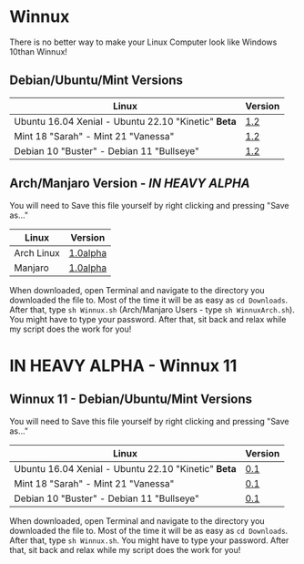 # Winnux

There is no better way to make your Linux Computer look like Windows 10than Winnux!

## Debian/Ubuntu/Mint Versions

Linux | Version
------------ | -------------
Ubuntu 16.04 Xenial - Ubuntu 22.10 "Kinetic" **Beta** | [1.2](https://github.com/techguy16/winnux/releases/download/1.2/Winnux.sh)
Mint 18 "Sarah" - Mint 21 "Vanessa" | [1.2](https://github.com/techguy16/winnux/releases/download/1.2/Winnux.sh)
Debian 10 "Buster" - Debian 11 "Bullseye" | [1.2](https://github.com/techguy16/winnux/releases/download/1.2/Winnux.sh)
  

## Arch/Manjaro Version - *IN HEAVY ALPHA*
You will need to Save this file yourself by right clicking and pressing "Save as..."

Linux | Version
------------ | -------------
Arch Linux | [1.0alpha](https://github.com/techguy16/winnux/releases/download/arch-1.0alpha/WinnuxArch.sh)
Manjaro | [1.0alpha](https://github.com/techguy16/winnux/releases/download/arch-1.0alpha/WinnuxArch.sh)

When downloaded, open Terminal and navigate to the directory you downloaded the file to. Most of the time it will be as easy as  ```cd Downloads```. 
After that, type ```sh Winnux.sh``` (Arch/Manjaro Users - type ```sh WinnuxArch.sh```). You might have to type your password. After that, sit back and relax while my script does the work for you!


# IN HEAVY ALPHA - Winnux 11

## Winnux 11 - Debian/Ubuntu/Mint Versions
You will need to Save this file yourself by right clicking and pressing "Save as..."

Linux | Version
------------ | -------------
Ubuntu 16.04 Xenial - Ubuntu 22.10 "Kinetic" **Beta** | [0.1](https://raw.githubusercontent.com/techguy16/winnux/win11/Winnux.sh)
Mint 18 "Sarah" - Mint 21 "Vanessa" | [0.1](https://raw.githubusercontent.com/techguy16/winnux/win11/Winnux.sh)
Debian 10 "Buster" - Debian 11 "Bullseye" | [0.1](https://raw.githubusercontent.com/techguy16/winnux/win11/Winnux.sh)

When downloaded, open Terminal and navigate to the directory you downloaded the file to. Most of the time it will be as easy as  ```cd Downloads```. 
After that, type ```sh Winnux.sh```. You might have to type your password. After that, sit back and relax while my script does the work for you!
